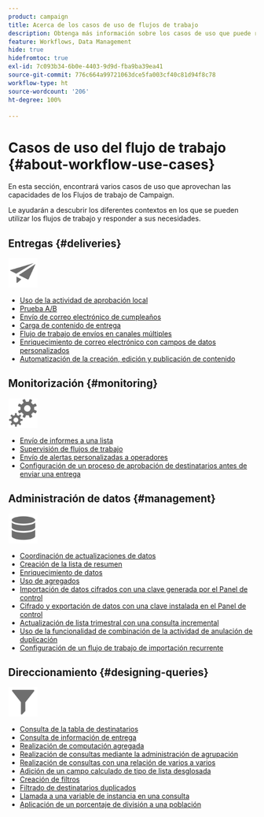 ```yaml
---
product: campaign
title: Acerca de los casos de uso de flujos de trabajo
description: Obtenga más información sobre los casos de uso que puede realizar con los flujos de trabajo de Campaign Classic
feature: Workflows, Data Management
hide: true
hidefromtoc: true
exl-id: 7c093b34-6b0e-4403-9d9d-fba9ba39ea41
source-git-commit: 776c664a99721063dce5fa003cf40c81d94f8c78
workflow-type: ht
source-wordcount: '206'
ht-degree: 100%

---
```


# Casos de uso del flujo de trabajo {#about-workflow-use-cases}



En esta sección, encontrará varios casos de uso que aprovechan las capacidades de los Flujos de trabajo de Campaign.

Le ayudarán a descubrir los diferentes contextos en los que se pueden utilizar los flujos de trabajo y responder a sus necesidades.

## Entregas {#deliveries}

<img src="assets/do-not-localize/icon_send.svg" width="60px">

* [Uso de la actividad de aprobación local](using-the-local-approval-activity.md)
* [Prueba A/B](../../delivery/using/a-b-testing-use-case.md)
* [Envío de correo electrónico de cumpleaños](sending-a-birthday-email.md)
* [Carga de contenido de entrega](loading-delivery-content.md)
* [Flujo de trabajo de envíos en canales múltiples](cross-channel-delivery-workflow.md)
* [Enriquecimiento de correo electrónico con campos de datos personalizados](email-enrichment-with-custom-date-fields.md)
* [Automatización de la creación, edición y publicación de contenido](../../delivery/using/automating-via-workflows.md#examples)

## Monitorización {#monitoring}

<img src="assets/do-not-localize/icon_monitoring.svg" width="60px">

* [Envío de informes a una lista](sending-a-report-to-a-list.md)
* [Supervisión de flujos de trabajo](supervising-workflows.md)
* [Envío de alertas personalizadas a operadores](sending-personalized-alerts-to-operators.md)
* [Configuración de un proceso de aprobación de destinatarios antes de enviar una entrega](using-the-local-approval-activity.md)

## Administración de datos {#management}

<img src="assets/do-not-localize/icon_manage.svg" width="60px">

* [Coordinación de actualizaciones de datos](coordinating-data-updates.md)
* [Creación de la lista de resumen](creating-a-summary-list.md)
* [Enriquecimiento de datos](enriching-data.md)
* [Uso de agregados](using-aggregates.md)
* [Importación de datos cifrados con una clave generada por el Panel de control](../../platform/using/unzip-decrypt.md)
* [Cifrado y exportación de datos con una clave instalada en el Panel de control](how-to-use-workflow-data.md#use-case-gpg-encrypt)
* [Actualización de lista trimestral con una consulta incremental](quarterly-list-update.md)
* [Uso de la funcionalidad de combinación de la actividad de anulación de duplicación](deduplication-merge.md)
* [Configuración de un flujo de trabajo de importación recurrente](recurring-import-workflow.md)

## Direccionamiento {#designing-queries}

<img src="assets/do-not-localize/icon_filter.svg" width="60px">

* [Consulta de la tabla de destinatarios](querying-recipient-table.md)
* [Consulta de información de entrega](querying-delivery-information.md)
* [Realización de computación agregada](performing-aggregate-computing.md)
* [Realización de consultas mediante la administración de agrupación](querying-using-grouping-management.md)
* [Realización de consultas con una relación de varios a varios](querying-using-many-to-many-relationship.md)
* [Adición de un campo calculado de tipo de lista desglosada](adding-enumeration-type-calculated-field.md)
* [Creación de filtros](creating-a-filter.md)
* [Filtrado de destinatarios duplicados](filtering-duplicated-recipients.md)
* [Llamada a una variable de instancia en una consulta](javascript-scripts-and-templates.md#calling-an-instance-variable-in-a-query)
* [Aplicación de un porcentaje de división a una población](javascript-scripts-and-templates.md#example)
